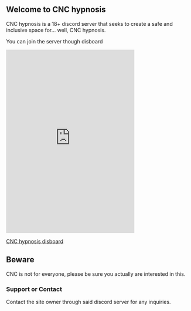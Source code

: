 ## Welcome to CNC hypnosis

CNC hypnosis is a 18+ discord server that seeks to create a safe and inclusive space for...
well, CNC hypnosis.

You can join the server though disboard

<iframe src="https://discord.com/widget?id=997558868202754109&theme=light" width="350" height="500" allowtransparency="true" frameborder="0" sandbox="allow-popups allow-popups-to-escape-sandbox allow-same-origin allow-scripts"></iframe>

[CNC hypnosis disboard](https://disboard.org/server/997558868202754109)

## Beware ##

CNC is not for everyone, please be sure you actually are interested in this.

### Support or Contact

Contact the site owner through said discord server for any inquiries.
